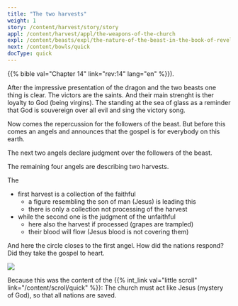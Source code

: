 ```yaml
---
title: "The two harvests"
weight: 1
story: /content/harvest/story/story
appl: /content/harvest/appl/the-weapons-of-the-church
expl: /content/beasts/expl/the-nature-of-the-beast-in-the-book-of-revelation
next: /content/bowls/quick
docType: quick
---
```


{{% bible val="Chapter 14" link="rev:14" lang="en" %}}).

After the impressive presentation of the dragon and the two beasts one thing is clear. The victors are the saints. And their main strenght is ther loyalty to God (being virgins). The standing at the sea of glass as a reminder that God is souvereign over all evil and sing the victory song.

Now comes the repercussion for the followers of the beast. But before this comes an angels and announces that the gospel is for everybody on this earth.

The next two angels declare judgment over the followers of the beast. 

The remaining four angels are describing two harvests.

The 
- first harvest is a collection of the faithful
    - a figure resembling the son of man (Jesus) is leading this
    - there is only a collection not processing of the harvest
- while the second one is the judgment of the unfaithful
    - here also the harvest if processed (grapes are trampled)
    - their blood will flow (Jesus blood is not covering them)

And here the circle closes to the first angel. How did the nations respond? Did they take the gospel to heart.

![](/images/harvest_en.jpg)

Because this was the content of the {{% int_link val="little scroll" link="/content/scroll/quick" %}}: The church must act like Jesus (mystery of God), so that all nations are saved.
